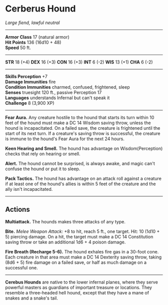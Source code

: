 # Cerberus Hound

_Large fiend, lawful neutral_

---

**Armor Class** 17 (natural armor)  
**Hit Points** 136 (16d10 + 48)  
**Speed** 50 ft.  

---

**STR** 18 (+4) **DEX** 16 (+3) **CON** 16 (+3) **INT** 6 (-2) **WIS** 13 (+1) **CHA** 6 (-2)

---

**Skills Perception** +7  
**Damage Immunities** fire  
**Condition Immunities** charmed, confused, frightened, sleep  
**Senses** truesight 120 ft., passive Perception 17  
**Languages** understands Infernal but can't speak it  
**Challenge** 8 (3,900 XP)  

---

**Fear Aura.** Any creature hostile to the hound that starts its turn within 10 feet of the hound must make a DC 14 Wisdom saving throw, unless the hound is incapacitated. On a failed save, the creature is frightened until the start of its next turn. If a creature's saving throw is successful, the creature is immune to the hound's Fear Aura for the next 24 hours.

**Keen Hearing and Smell.** The hound has advantage on Wisdom(Perception) checks that rely on hearing or smell.

**Alert.** The hound cannot be surprised, is always awake, and magic can't confuse the hound or put it to sleep.

**Pack Tactics.** The hound has advantage on an attack roll against a creature if at least one of the hound's allies is within 5 feet of the creature and the ally isn't incapacitated.

---

## Actions

**Multiattack.** The hounds makes three attacks of any type.

**Bite.** _Melee Weapon Attack:_ +8 to hit, reach 5 ft., one target. Hit: 10 (1d10 + 5) piercing damage. On a hit, the target must make a DC 14 Constitution saving throw or take an additional 1d6 + 4 poison damage.

**Fire Breath (Recharge 5-6).** The hound exhales fire gas in a 30-foot cone. Each creature in that area must make a DC 14 Dexterity saving throw, taking (8d6 + 5) fire damage on a failed save, or half as much damage on a successful one.

---

**Cerebus Hounds** are native to the lower infernal planes, where they serve powerful masters as guardians of important treasure or locations. They resemble a three-headed hell hound, except that they have a mane of snakes and a snake's tail.